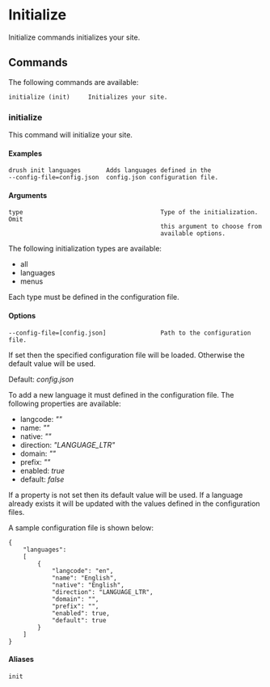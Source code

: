 # Initialize

Initialize commands initializes your site.

## Commands

The following commands are available:

```
initialize (init)     Initializes your site.
```

### initialize

This command will initialize your site.

#### Examples

```
drush init languages       Adds languages defined in the
--config-file=config.json  config.json configuration file.
```

#### Arguments

```
type                                      Type of the initialization. Omit
                                          this argument to choose from
                                          available options.
```

The following initialization types are available:

* all
* languages
* menus

Each type must be defined in the configuration file.

#### Options

```
--config-file=[config.json]               Path to the configuration file.
```

If set then the specified configuration file will be loaded. Otherwise the
default value will be used.

Default: _config.json_

To add a new language it must defined in the configuration file. The following
properties are available:

* langcode: _""_
* name: _""_
* native: _""_
* direction: _"LANGUAGE_LTR"_
* domain: _""_
* prefix: _""_
* enabled: _true_
* default: _false_

If a property is not set then its default value will be used. If a language
already exists it will be updated with the values defined in the configuration
files.

A sample configuration file is shown below:

```
{
	"languages":
	[
		{
			"langcode": "en",
			"name": "English",
			"native": "English",
			"direction": "LANGUAGE_LTR",
			"domain": "",
			"prefix": "",
			"enabled": true,
			"default": true
		}
	]
}
```

#### Aliases

```
init
```
